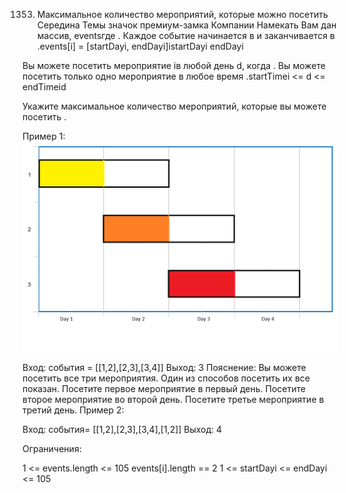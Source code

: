 1353. Максимальное количество мероприятий, которые можно посетить
Середина
Темы
значок премиум-замка
Компании
Намекать
Вам дан массив, eventsгде . Каждое событие начинается в и заканчивается в .events[i] = [startDayi, endDayi]istartDayi endDayi

Вы можете посетить мероприятие iв любой день d, когда . Вы можете посетить только одно мероприятие в любое время .startTimei <= d <= endTimeid

Укажите максимальное количество мероприятий, которые вы можете посетить .

 

Пример 1:
![ex1](image/e1.png)


Вход: события = [[1,2],[2,3],[3,4]]
 Выход: 3
 Пояснение: Вы можете посетить все три мероприятия. 
Один из способов посетить их все показан. 
Посетите первое мероприятие в первый день. 
Посетите второе мероприятие во второй день. 
Посетите третье мероприятие в третий день.
Пример 2:

Вход: события= [[1,2],[2,3],[3,4],[1,2]]
 Выход: 4
 

Ограничения:

1 <= events.length <= 105
events[i].length == 2
1 <= startDayi <= endDayi <= 105